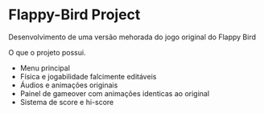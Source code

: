 # Flappy-Bird Project
Desenvolvimento de uma versão mehorada do jogo original do Flappy Bird

O que o projeto possui.

  - Menu principal
  - Física e jogabilidade falcimente editáveis
  - Áudios e animações originais
  - Painel de gameover com animações identicas ao original
  - Sistema de score e hi-score
  
  
